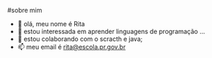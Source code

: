 #sobre mim 

- 👋 olá, meu nome é Rita
- 👀 estou interessada em aprender linguagens de programação ...
- 💞️ estou colaborando com o scracth e java;
- 📫 meu email é rita@escola.pr.gov.br

<!---
ritaadreli002/ritaadreli002 is a ✨ special ✨ repository because its `README.md` (this file) appears on your GitHub profile.
You can click the Preview link to take a look at your changes.
--->
